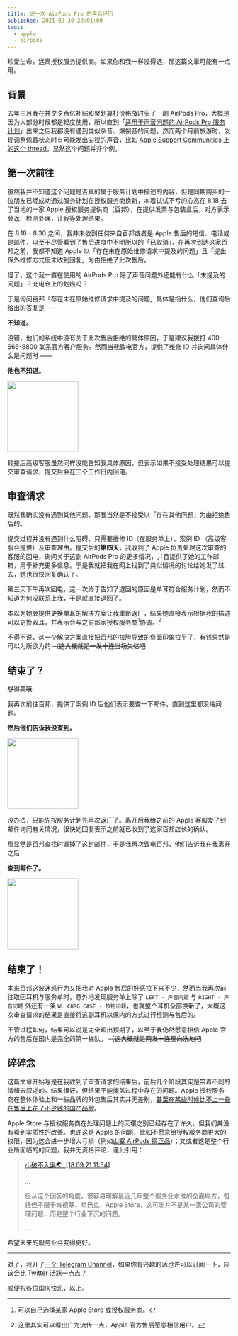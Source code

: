 ```yaml
---
title: 记一次 AirPods Pro 的售后经历
published: 2021-09-30 22:01:00
tags:
  - apple
  - airpods
---
```


珍爱生命，远离授权服务提供商。如果你和我一样没得选，那这篇文章可能有一点用。

<!-- more -->

## 背景

去年三月我在并夕夕百亿补贴和聚划算打价格战时买了一副 AirPods Pro，大概是因为大部分时候都是轻度使用，所以直到「[适用于声音问题的 AirPods Pro 服务计划](https://support.apple.com/zh-cn/airpods-pro-service-program-sound-issues)」出来之后我都没有遇到类似杂音、爆裂音的问题。然而两个月前旅游时，发现调整佩戴状态时有可能发出尖锐的声音，比如 [Apple Support Communities 上的这个 thread](https://discussions.apple.com/thread/250807726)，显然这个问题并非个例。

## 第一次前往

虽然我并不知道这个问题是否真的属于服务计划中描述的内容，但是同期购买的一位朋友已经成功通过服务计划在授权服务商换新，本着试试不亏的心态在 8.18 去了当地的一家 Apple 授权服务提供商（百邦），在提供发票与包装盒后，对方表示会返厂检测处理，让我等处理结果。

在 8.18 - 8.30 之间，我并未收到任何来自百邦或者是 Apple 售后的短信、电话或是邮件，以至于尽管看到了售后进度中不明所以的「已取消」，在再次到达这家百邦之前，我都不知道 Apple 以「存在未在原始维修请求中提及的问题」且「提出保外维修方式但未收到回复」为由拒绝了此次售后。

怪了，这个我一直在使用的 AirPods Pro 除了声音问题外还能有什么「未提及的问题」？充电仓上的划痕吗？

于是询问百邦「存在未在原始维修请求中提及的问题」具体是指什么，他们查询后给出的答复是 ——

**不知道。**

没错，他们的系统中没有关于此次售后拒绝的具体原因，于是建议我拨打 400-666-8800 联系官方客户服务。然而当我致电官方，提供了维修 ID 并询问具体什么是问题时 ——

**他也不知道。**

<img src="https://i.dawnlab.me/760ab923cdf5aacba2a8e580f9d496be.png" width="160"/>

转接后高级客服虽然同样没能告知我具体原因，但表示如果不接受处理结果可以提交审查请求，提交后会在三个工作日内回电。

## 审查请求

既然我确实没有遇到其他问题，那我当然是不接受以「存在其他问题」为由拒绝售后的。

提交过程并没有遇到什么阻碍，只需要维修 ID（在服务单上）、案例 ID （高级客服会提供）及审查理由。提交后的**第四天**，我收到了 Apple 负责处理这次审查的客服的回电，询问关于这副 AirPods Pro 的更多情况，并且提供了她的工作邮箱，用于补充更多信息。于是我就把我在网上找到了类似情况的讨论给她发了过去，她也很快回复确认了。

第三天下午再次回电，这一次终于告知了退回的原因是单耳符合服务计划，然而不知道为何没联系上我，于是就直接退回了。

本以为她会提供更换单耳的解决方案让我重新返厂，结果她直接表示根据我的描述可以更换双耳，并表示会与之前那家授权服务商[^1]协调。[^2]

不得不说，这一个解决方案直接把百邦的拉胯导致的负面印象拉平了，有钱果然是可以为所欲为的 ~~（这大概就是一发十连当场失忆吧~~

## 结束了？

~~想得美哦~~

我再次前往百邦，提供了案例 ID 后他们表示要查一下邮件，直到这里都没啥问题。

**然后他们告诉我没查到。**

<img src="https://i.dawnlab.me/760ab923cdf5aacba2a8e580f9d496be.png" width="160"/>

没办法，只能先按服务计划先再次返厂了。离开后我给之前的 Apple 客服发了封邮件询问有关情况，很快她回复表示之前就已收到了这家百邦店长的确认。

那显然是百邦查找时漏掉了这封邮件，于是我再次致电百邦，他们告诉我在我离开之后

**查到邮件了。**

<img src="https://i.dawnlab.me/6b91c81ebc33b7aaf4c671d08fa1149d.png" width="160"/>

## 结束了！

本来百邦这波迷惑行为又把我对 Apple 售后的好感拉下来不少，然而当我再次前往取回耳机与服务单时，意外地发现服务单上除了 `LEFT - 声音问题` 与 `RIGHT - 声音问题` 外还有一条 `WL CHRG CASE - 按钮问题`，也就整个耳机全部换新了，大概这次审查请求的结果是直接将这副耳机以保内的方式进行检测与售后的。

不管过程如何，结果可以说是完全超出预期了，以至于我仍然愿意相信 Apple 官方的售后在国内是完全的第一梯队。 ~~（这大概就是两发十连反向洗地吧~~

## 碎碎念

这篇文章开始写是在我收到了审查请求的结果后，前后几个阶段其实是带着不同的情绪去叙述的。结果很好，但结果不能掩盖过程中存在的问题。Apple 授权服务商在整体体验上和一些品牌的外包售后其实并无差别，[甚至在某些时候比不上一些在售后上花了不少钱的国产品牌](https://www.bilibili.com/video/BV1XQ4y1C7XP)。

Apple Store 与授权服务商在处理问题上的天壤之别已经存在了许久，但我们并没有看到实质性的改善。也许这是 Apple 的问题，比如不愿意给授权服务商更大的权限，因为这会进一步增大亏损（例如[山寨 AirPods 换正品](https://readhub.cn/topic/7YwSPfJaKiS)）；又或者这是整个行业所面临的的问题，我并无资格评论，谨此引用：

> [小破不入渠🌏, [18.09.21 11:54]](https://t.me/forwardlikehell/2634)
>
> ...
> 
> 但从这个回答的角度，很容易理解最近几年整个服务业水准的全面塌方，包括但不限于肯德基、星巴克、Apple Store，这可能并不是某一家公司的管理问题，而是整个行业下沉的问题。
> 
> ...

希望未来的服务业会变得更好。

---

对了，我开了[一个 Telegram Channel](https://t.me/idawnlightc)，如果你有兴趣的话也许可以订阅一下，应该会比 Twitter 活跃一点点？

顺便祝各位国庆快乐，以上。

[^1]: 可以自己选择某家 Apple Store 或授权服务商。

[^2]: 这里其实可以看出广为流传一点，Apple 官方售后愿意相信用户。